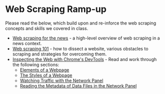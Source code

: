 # Web Scraping Ramp-up

Please read the below, which build upon and re-inforce the web scraping concepts and skills we covered in class.

* [Web scraping for the news](../docs/web_scraping/README.md) - a high-level overview of web scraping in a news context.
* [Web scraping 101](../docs/web_scraping/101.md) - how to dissect a website, various obstacles to scraping and strategies for overcoming them.
* [Inspecting the Web with Chrome's
  DevTools](http://www.compjour.org/tutorials/intro-to-the-web-inspector/) - Read and work through the following sections:
  * [Elements of a Webpage](http://www.compjour.org/tutorials/elements-of-a-webpage/)
  * [The Styles of a Webpage](http://www.compjour.org/tutorials/styles-of-a-webpage/)
  * [Watching Traffic with the Network Panel](http://www.compjour.org/tutorials/watching-traffic-network-panel/)
  * [Reading the Metadata of Data Files in the Network Panel](http://www.compjour.org/tutorials/data-files-without-packaging/)



